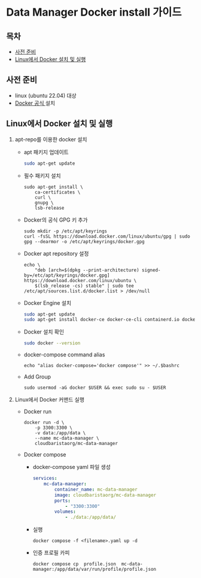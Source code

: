 # Data Manager Docker install 가이드


## 목차

- [사전 준비](#사전-준비)
- [Linux에서 Docker 설치 및 실행](#linux에서-docker-설치-및-실행)


## 사전 준비
- linux (ubuntu 22.04) 대상
- [Docker 공식 ](https://docs.docker.com/engine/install/ubuntu) 설치


## Linux에서 Docker 설치 및 실행

1. apt-repo를 이용한 docker 설치

    - apt 패키지 업데이트
        ```bash
        sudo apt-get update
        ```
    - 필수 패키지 설치
        ```shell
        sudo apt-get install \
            ca-certificates \
            curl \
            gnupg \
            lsb-release
        ```
    - Docker의 공식 GPG 키 추가
        ```shell
        sudo mkdir -p /etc/apt/keyrings
        curl -fsSL https://download.docker.com/linux/ubuntu/gpg | sudo gpg --dearmor -o /etc/apt/keyrings/docker.gpg
        ```

    - Docker apt repository 설정
        ```shell
        echo \
            "deb [arch=$(dpkg --print-architecture) signed-by=/etc/apt/keyrings/docker.gpg] https://download.docker.com/linux/ubuntu \
            $(lsb_release -cs) stable" | sudo tee /etc/apt/sources.list.d/docker.list > /dev/null
        ```

    - Docker Engine 설치
        ```bash
        sudo apt-get update
        sudo apt-get install docker-ce docker-ce-cli containerd.io docker-compose-plugin
        ```
    - Docker 설치 확인
        ```bash
        sudo docker --version
        ```

    - docker-compose command alias
        ```shell
        echo "alias docker-compose='docker compose'" >> ~/.$bashrc 
        ```

    - Add Group
        ```shell
        sudo usermod -aG docker $USER && exec sudo su - $USER
        ```

2. Linux에서 Docker 커맨드 실행

    - Docker run 
        ```shell
        docker run -d \
            -p 3300:3300 \
            -v data:/app/data \
            --name mc-data-manager \
            cloudbaristaorg/mc-data-manager
        ```

    - Docker compose
        - docker-compose yaml 파일 생성  
            ```yaml
            services:
                mc-data-manager:
                    container_name: mc-data-manager
                    image: cloudbaristaorg/mc-data-manager
                    ports:
                        - "3300:3300"
                    volumes:
                        - ./data:/app/data/
            ```
        - 실행
            ```shell
            docker compose -f <filename>.yaml up -d
            ```
        - 인증 프로필 카피
            ```shell
            docker compose cp  profile.json  mc-data-manager:/app/data/var/run/profile/profile.json
            ```

